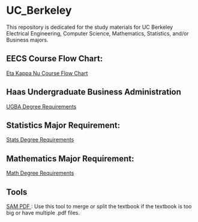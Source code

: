 # UC_Berkeley
This repository is dedicated for the study materials for UC Berkeley Electrical Engineering, Computer Science, Mathematics, Statistics, and/or Business majors. 

## EECS Course Flow Chart: 
[Eta Kappa Nu Course Flow Chart](https://hkn.eecs.berkeley.edu/courseguides) 

## Haas Undergraduate Business Administration
[UGBA Degree Requirements](https://haas.berkeley.edu/wp-content/uploads/Degree-Requirements-2020.pdf)

## Statistics Major Requirement: 
[Stats Degree Requirements](https://statistics.berkeley.edu/sites/default/files/pages/docs/statmajorapplicationinfopacketspring2018.pdf)

## Mathematics Major Requirement: 
[Math Degree Requirements](http://guide.berkeley.edu/undergraduate/degree-programs/mathematics/mathematics.pdf)

## Tools
[SAM PDF ](https://pdfsam.org/download-pdfsam-basic/)
: Use this tool to merge or split the textbook if the textbook is too big or have multiple .pdf files. 

